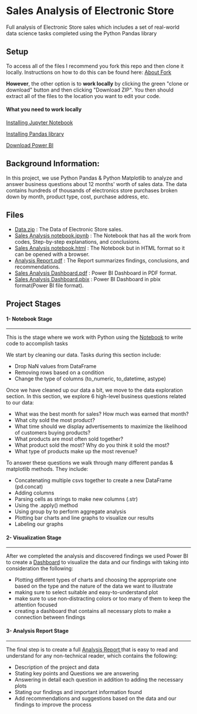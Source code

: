 # Sales Analysis of Electronic Store

Full analysis of Electronic Store sales which includes a set of real-world data science tasks completed using the Python Pandas library

## Setup

To access all of the files I recommend you fork this repo and then clone it locally. Instructions on how to do this can be found here: [About Fork](https://help.github.com/en/github/getting-started-with-github/fork-a-repo)

**However**, the other option is to **work locally** by clicking the green "clone or download" button and then clicking "Download ZIP". You then should extract all of the files to the location you want to edit your code.


#### What you need to work locally

[Installing Jupyter Notebook](https://jupyter.readthedocs.io/en/latest/install.html)

[Installing Pandas library](https://pandas.pydata.org/pandas-docs/stable/install.html)

[Download Power BI](https://powerbi.microsoft.com/en-us/desktop/)

## Background Information:

In this project, we use Python Pandas & Python Matplotlib to analyze and answer business questions about 12 months' worth of sales data. The data contains hundreds of thousands of electronics store purchases broken down by month, product type, cost, purchase address, etc. 

## Files
- [Data.zip](https://github.com/ahmedmonged/Sales-Analysis-/blob/main/Data/Data.zip) : The Data of Electronic Store sales.
- [Sales Analysis notebook.ipynb](https://github.com/ahmedmonged/Sales-Analysis-/blob/main/Analysis%20and%20related%20files/Sales%20Analysis%20notebook.ipynb) : The Notebook that has all the work from codes, Step-by-step explanations, and conclusions.
- [Sales Analysis notebook.html](https://github.com/ahmedmonged/Sales-Analysis-/blob/main/Analysis%20and%20related%20files/Sales%20Analysis%20notebook.html) : The Notebook but in HTML format so it can be opened with a browser.
- [Analysis Report.pdf](https://github.com/ahmedmonged/Sales-Analysis-/blob/main/Analysis%20and%20related%20files/Analysis%20Report.pdf) : The Report summarizes findings, conclusions, and recommendations.
- [Sales Analysis Dashboard.pdf](https://github.com/ahmedmonged/Sales-Analysis-/blob/main/Analysis%20and%20related%20files/Sales%20Analysis%20Dashboard.pdf) : Power BI Dashboard in PDF format.
- [Sales Analysis Dashboard.pbix](https://github.com/ahmedmonged/Sales-Analysis-/blob/main/Analysis%20and%20related%20files/Sales%20Analysis%20Dashboard.pbix) : Power BI Dashboard in pbix format(Power BI file format).
  





## Project Stages

#### 1- Notebook Stage
------------------------------------------------------------
This is the stage where we work with Python using the [Notebook](https://github.com/ahmedmonged/Sales-Analysis-/blob/main/Analysis%20and%20related%20files/Sales%20Analysis%20notebook.ipynb) to write code to accomplish tasks

We start by cleaning our data. Tasks during this section include:
- Drop NaN values from DataFrame
- Removing rows based on a condition
- Change the type of columns (to_numeric, to_datetime, astype)

Once we have cleaned up our data a bit, we move to the data exploration section. In this section, we explore 6 high-level business questions related to our data:
- What was the best month for sales? How much was earned that month?
- What city sold the most product?
- What time should we display advertisements to maximize the likelihood of customers buying products?
- What products are most often sold together?
- What product sold the most? Why do you think it sold the most?
- What type of products make up the most revenue?

To answer these questions we walk through many different pandas & matplotlib methods. They include:
- Concatenating multiple csvs together to create a new DataFrame (pd.concat)
- Adding columns
- Parsing cells as strings to make new columns (.str)
- Using the .apply() method
- Using group by to perform aggregate analysis
- Plotting bar charts and line graphs to visualize our results
- Labeling our graphs

#### 2- Visualization Stage
------------------------------------------------------------
After we completed the analysis and discovered findings we used Power BI to create a [Dashboard](https://github.com/ahmedmonged/Sales-Analysis-/blob/main/Analysis%20and%20related%20files/Sales%20Analysis%20Dashboard.pdf) to visualize the data and our findings with taking into consideration the following:
- Plotting different types of charts and choosing the appropriate one based on the type and the nature of the data we want to illustrate
- making sure to select suitable and easy-to-understand plot 
- make sure to use non-distracting colors or too many of them to keep the attention focused
- creating a dashboard that contains all necessary plots to make a connection between findings 

#### 3- Analysis Report Stage
------------------------------------------------------------
The final step is to create a full [Analysis Report ](https://github.com/ahmedmonged/Sales-Analysis-/blob/main/Analysis%20and%20related%20files/Analysis%20Report.pdf)that is easy to read and understand for any non-technical reader, which contains the following:
- Description of the project and data
- Stating key points and Questions we are answering
- Answering in detail each question in addition to adding the necessary plots
- Stating our findings and important information found
- Add recommendations and suggestions based on the data and our findings to improve the process
